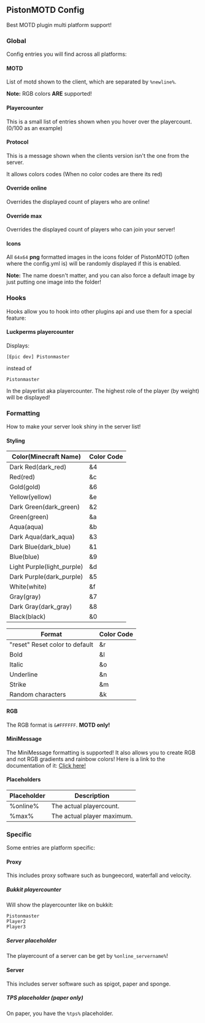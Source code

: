 PistonMOTD Config
---------------

Best MOTD plugin multi platform support!

<!-- MACRO{toc|fromDepth=1|toDepth=4} -->

### Global
Config entries you will find across all platforms:

#### MOTD
List of motd shown to the client, which are separated by `%newline%`.

**Note:** RGB colors **ARE** supported!

#### Playercounter
This is a small list of entries shown when you hover over the playercount. (0/100 as an example)

#### Protocol
This is a message shown when the clients version isn't the one from the server.

It allows colors codes (When no color codes are there its red)

#### Override online
Overrides the displayed count of players who are online!

#### Override max
Overrides the displayed count of players who can join your server!

#### Icons
All `64x64` **png** formatted images in the icons folder of PistonMOTD (often where the config.yml is)
will be randomly displayed if this is enabled. 

**Note:** The name doesn't matter, and you can also force a default image by just putting one image into the folder!

### Hooks
Hooks allow you to hook into other plugins api and use them for a special feature:

#### Luckperms playercounter
Displays:
````
[Epic dev] Pistonmaster
````

instead of
````
Pistonmaster
````
In the playerlist aka playercounter.
The highest role of the player (by weight) will be displayed!

### Formatting
How to make your server look shiny in the server list!

#### Styling
|Color(Minecraft Name)|Color Code|
|---|---|
|Dark Red(dark_red)|&4|
|Red(red)|&c|
|Gold(gold)|&6|
|Yellow(yellow)|&e|
|Dark Green(dark_green)|&2|
|Green(green)|&a|
|Aqua(aqua)|&b|
|Dark Aqua(dark_aqua)|&3|
|Dark Blue(dark_blue)|&1|
|Blue(blue)|&9|
|Light Purple(light_purple)|&d|
|Dark Purple(dark_purple)|&5|
|White(white)|&f|
|Gray(gray)|&7|
|Dark Gray(dark_gray)|&8|
|Black(black)|&0|

|Format|Color Code|
|---|---|
|"reset" Reset color to default|&r|
|Bold|&l|
|Italic|&o|
|Underline|&n|
|Strike|&m|
|Random characters|&k|

#### RGB
The RGB format is `&#FFFFFF`. **MOTD only!**

#### MiniMessage
The MiniMessage formatting is supported! It also allows you to create RGB and not RGB gradients and rainbow colors!
Here is a link to the documentation of it: [Click here!](https://docs.adventure.kyori.net/minimessage.html#format)

#### Placeholders
| Placeholder | Description |
|---|---|
|%online%|The actual playercount.|
|%max%|The actual player maximum.|

### Specific
Some entries are platform specific:

#### Proxy
This includes proxy software such as bungeecord, waterfall and velocity.

##### Bukkit playercounter
Will show the playercounter like on bukkit:
```
Pistonmaster
Player2
Player3
```

##### Server placeholder
The playercount of a server can be get by `%online_servername%`!

#### Server
This includes server software such as spigot, paper and sponge.

##### TPS placeholder (paper only)
On paper, you have the `%tps%` placeholder.
